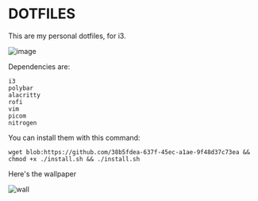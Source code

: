 # DOTFILES
This are my personal dotfiles, for i3.

![image](https://github.com/thecaprisun/dots/assets/156376854/8c45c226-046a-4860-82dd-c2d4fc0b8151)

Dependencies are:
```
i3
polybar
alacritty
rofi
vim
picom
nitrogen
```

You can install them with this command:

```
wget blob:https://github.com/38b5fdea-637f-45ec-a1ae-9f48d37c73ea && chmod +x ./install.sh && ./install.sh
```

Here's the wallpaper

![wall](https://github.com/thecaprisun/dots/assets/156376854/3e51c682-3183-4791-86a9-8edb0f93df5e)
